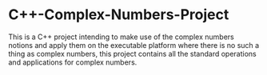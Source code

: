 # C++-Complex-Numbers-Project
This is a C++ project intending to make use of the complex numbers notions and apply them on the executable platform where there is no such a thing as complex numbers, this project contains all the standard operations and applications for complex numbers.
